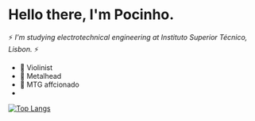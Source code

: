 
# Hello there, I'm Pocinho. #

 :zap: _I'm studying electrotechnical engineering at Instituto Superior Técnico, Lisbon._ :zap:

* :violin: Violinist
* :metal: Metalhead
* :flower_playing_cards: MTG affcionado
* 
[![Top Langs](https://github-readme-stats.vercel.app/api/top-langs/?username=H-Pocinho)](https://github.com/anuraghazra/github-readme-stats)

